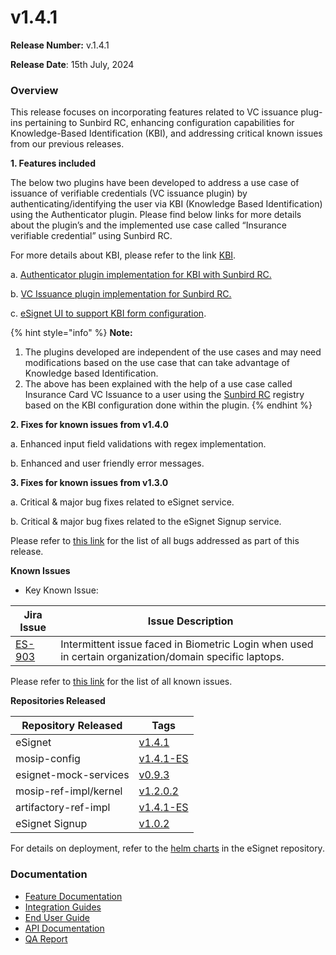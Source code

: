 # v1.4.1

**Release Number:** v.1.4.1&#x20;

**Release Date**: 15th July, 2024

### Overview

This release focuses on incorporating features related to VC issuance plug-ins pertaining to Sunbird RC, enhancing configuration capabilities for Knowledge-Based Identification (KBI), and addressing critical known issues from our previous releases.

**1. Features included**

The below two plugins have been developed to address a use case of issuance of verifiable credentials (VC issuance plugin) by authenticating/identifying the user via KBI (Knowledge Based Identification) using the Authenticator plugin. Please find below links for more details about the plugin’s and the implemented use case called “Insurance verifiable credential” using Sunbird RC.

For more details about KBI, please refer to the link [KBI](https://docs.esignet.io/end-user-guide/knowledge-based-authentication).

a. [Authenticator plugin implementation for KBI with Sunbird RC.](../../overview/features/#authenticator-plugin-implementation-for-kbi-with-sunbird-rc)

b. [VC Issuance plugin implementation for Sunbird RC.](../../overview/features/#vc-issuance-plugin-implementation-for-sunbird-rc)

c. [eSignet UI to support KBI form configuration](../../overview/features/#kbi-form-configuration-for-esignet-ui).

{% hint style="info" %}
**Note:**

1. The plugins developed are independent of the use cases and may need modifications based on the use case that can take advantage of Knowledge based Identification.
2. The above has been explained with the help of a use case called Insurance Card VC Issuance to a user using the [Sunbird RC](https://github.com/mosip/digital-credential-plugins/blob/master/sunbird-rc-esignet-integration-impl/README.md) registry based on the KBI configuration done within the plugin.
{% endhint %}

**2. Fixes for known issues from v1.4.0**

a. Enhanced input field validations with regex implementation.

b. Enhanced and user friendly error messages.

**3. Fixes for known issues from v1.3.0**

a. Critical & major bug fixes related to eSignet service.

b. Critical & major bug fixes related to the eSignet Signup service.

Please refer to [this link](https://mosip.atlassian.net/jira/software/c/projects/ES/issues/?jql=%22Release%20Number%5BLabels%5D%22%20in%20\(esignet\_v1.4.1\)%20and%20issuetype%3DBug) for the list of all bugs addressed as part of this release.

**Known Issues**

* Key Known Issue:&#x20;

| Jira Issue                                          | Issue Description                                                                                      |
| --------------------------------------------------- | ------------------------------------------------------------------------------------------------------ |
| [ES-903](https://mosip.atlassian.net/browse/ES-903) | Intermittent issue faced in Biometric Login when used in certain organization/domain specific laptops. |

Please refer to [this link](https://mosip.atlassian.net/jira/software/c/projects/ES/issues/?jql=labels%20%3D%20known-issue-eSignet-v1.4.1) for the list of all known issues.

**Repositories Released**

| Repository Released   | Tags                                                                             |
| --------------------- | -------------------------------------------------------------------------------- |
| eSignet               | [v1.4.1](https://github.com/mosip/esignet/tree/release-1.4.x)                    |
| mosip-config          | [v1.4.1-ES](https://github.com/mosip/mosip-config/tree/release-1.4.1-ES)         |
| esignet-mock-services | [v0.9.3](https://github.com/mosip/esignet-mock-services/tree/release-0.9.x)      |
| mosip-ref-impl/kernel | [v1.2.0.2](https://github.com/mosip/mosip-ref-impl/tree/release-1.2.0.x/kernel)  |
| artifactory-ref-impl  | [v1.4.1-ES](https://github.com/mosip/artifactory-ref-impl/tree/release-1.4.1-ES) |
| eSignet Signup        | [v1.0.2](https://github.com/mosip/esignet-signup/tree/release-1.0.x)             |

For details on deployment, refer to the [helm charts](https://github.com/mosip/esignet/tree/v1.4.1/helm) in the eSignet repository.

### Documentation

* [Feature Documentation](https://docs.esignet.io/overview/features#knowledge-based-authentication)
* [Integration Guides](https://docs.esignet.io/integration)
* [End User Guide](https://docs.esignet.io/end-user-guide)
* [API Documentation](https://github.com/mosip/esignet/blob/v1.4.0/docs/esignet-openapi.yaml)
* [QA Report ](https://docs.esignet.io/versions/v1.4.1/test-report)
